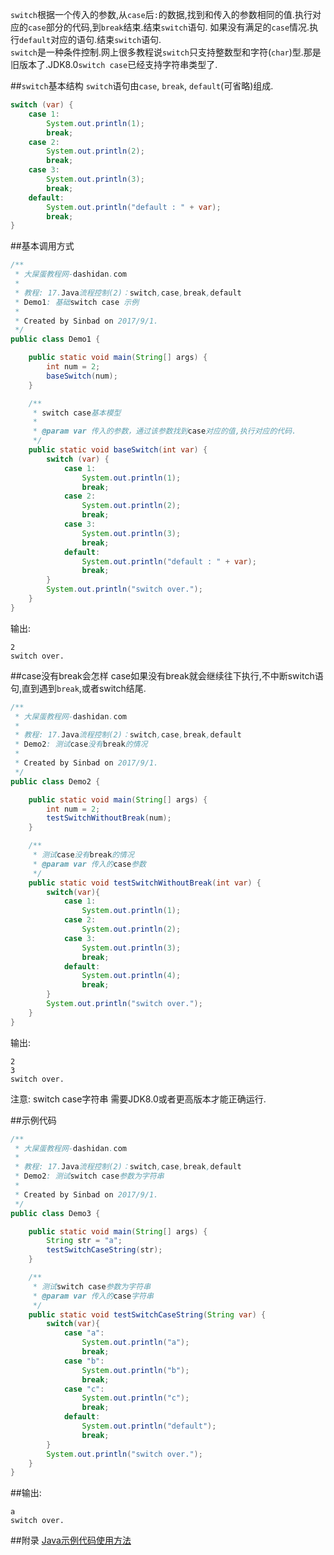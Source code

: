 `switch`根据一个传入的参数,从`case`后`:`的数据,找到和传入的参数相同的值.执行对应的`case`部分的代码,到`break`结束.结束`switch`语句. 
如果没有满足的`case`情况.执行`default`对应的语句.结束`switch`语句.    
`switch`是一种条件控制.网上很多教程说`switch`只支持整数型和字符(`char`)型.那是旧版本了.JDK8.0`switch case`已经支持字符串类型了.

##`switch`基本结构
`switch`语句由`case`, `break`, `default`(可省略)组成.
```java
switch (var) {
	case 1:
		System.out.println(1);
		break;
	case 2:
		System.out.println(2);
		break;
	case 3:
		System.out.println(3);
		break;
	default:
		System.out.println("default : " + var);
		break;
}
```
	
##基本调用方式
```java
/**
 * 大屎蛋教程网-dashidan.com
 *
 * 教程: 17.Java流程控制(2)：switch,case,break,default
 * Demo1: 基础switch case 示例
 *
 * Created by Sinbad on 2017/9/1.
 */
public class Demo1 {

    public static void main(String[] args) {
        int num = 2;
        baseSwitch(num);
    }

    /**
     * switch case基本模型
     *
     * @param var 传入的参数，通过该参数找到case对应的值,执行对应的代码.
     */
    public static void baseSwitch(int var) {
        switch (var) {
            case 1:
                System.out.println(1);
                break;
            case 2:
                System.out.println(2);
                break;
            case 3:
                System.out.println(3);
                break;
            default:
                System.out.println("default : " + var);
                break;
        }
        System.out.println("switch over.");
    }
}

```
输出:
	
	2
	switch over.
	
##case没有break会怎样
case如果没有break就会继续往下执行,不中断switch语句,直到遇到`break`,或者switch结尾.
```java
/**
 * 大屎蛋教程网-dashidan.com
 *
 * 教程: 17.Java流程控制(2)：switch,case,break,default
 * Demo2: 测试case没有break的情况
 *
 * Created by Sinbad on 2017/9/1.
 */
public class Demo2 {

    public static void main(String[] args) {
        int num = 2;
        testSwitchWithoutBreak(num);
    }

    /**
     * 测试case没有break的情况
     * @param var 传入的case参数
     */
    public static void testSwitchWithoutBreak(int var) {
        switch(var){
            case 1:
                System.out.println(1);
            case 2:
                System.out.println(2);
            case 3:
                System.out.println(3);
                break;
            default:
                System.out.println(4);
                break;
        }
        System.out.println("switch over.");
    }
}

```
输出:
	
	2
	3
	switch over.

注意:	
switch case字符串
需要JDK8.0或者更高版本才能正确运行.

##示例代码
```java
/**
 * 大屎蛋教程网-dashidan.com
 *
 * 教程: 17.Java流程控制(2)：switch,case,break,default
 * Demo2: 测试switch case参数为字符串
 *
 * Created by Sinbad on 2017/9/1.
 */
public class Demo3 {

    public static void main(String[] args) {
        String str = "a";
        testSwitchCaseString(str);
    }

    /**
     * 测试switch case参数为字符串
     * @param var 传入的case字符串
     */
    public static void testSwitchCaseString(String var) {
        switch(var){
            case "a":
                System.out.println("a");
                break;
            case "b":
                System.out.println("b");
                break;
            case "c":
                System.out.println("c");
                break;
            default:
                System.out.println("default");
                break;
        }
        System.out.println("switch over.");
    }
}
```

##输出:
	
	a
	switch over.
	
##附录
[Java示例代码使用方法](http://localhost/article/java/addenda/Java示例代码使用方法.html)
